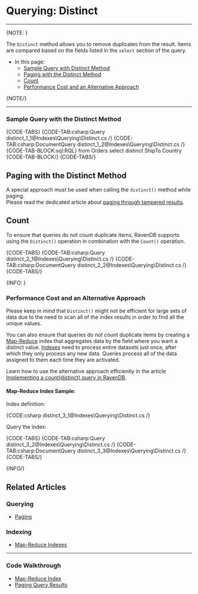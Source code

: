 # Querying: Distinct
---

{NOTE: }

The `Distinct` method allows you to remove duplicates from the result. Items are compared based on the fields listed in the `select` section of the query. 

* In this page:
   * [Sample Query with Distinct Method](../../indexes/querying/distinct#sample-query-with-the-distinct-method)
   * [Paging with the Distinct Method](../../indexes/querying/distinct#paging-with-the-distinct-method)
   * [Count](../../indexes/querying/distinct#count)
   * [Performance Cost and an Alternative Approach](../../indexes/querying/distinct#performance-cost-and-an-alternative-approach)

{NOTE/}

---

### Sample Query with the Distinct Method

{CODE-TABS}
{CODE-TAB:csharp:Query distinct_1_1@Indexes\Querying\Distinct.cs /}
{CODE-TAB:csharp:DocumentQuery distinct_1_2@Indexes\Querying\Distinct.cs /}
{CODE-TAB-BLOCK:sql:RQL}
from Orders 
select distinct ShipTo.Country 
{CODE-TAB-BLOCK/}
{CODE-TABS/}

## Paging with the Distinct Method

A special approach must be used when calling the `distinct()` method while paging.  
Please read the dedicated article about [paging through tampered results](../../indexes/querying/paging#paging-through-tampered-results).  


## Count

To ensure that queries do not count duplicate items, 
RavenDB supports using the `Distinct()` operation in combination with the `Count()` operation.

{CODE-TABS}
{CODE-TAB:csharp:Query distinct_2_1@Indexes\Querying\Distinct.cs /}
{CODE-TAB:csharp:DocumentQuery distinct_2_2@Indexes\Querying\Distinct.cs /}
{CODE-TABS/}

{INFO: }

### Performance Cost and an Alternative Approach

Please keep in mind that `Distinct()` might not be efficient for large sets of data due to the need to scan all of the index results in order to find all the unique values.

You can also ensure that queries do not count duplicate items by creating a [Map-Reduce](../../indexes/map-reduce-indexes) index that aggregates data by the field where you want a distinct value. 
[Indexes](../../indexes/creating-and-deploying) need to process entire datasets just once, after which they only process any new data. 
Queries process all of the data assigned to them each time they are activated.

Learn how to use the alternative approach efficiently in the article [Implementing a count(distinct) query in RavenDB](https://ravendb.net/articles/implementing-a-countdistinct-query-in-ravendb).

#### Map-Reduce Index Sample:

Index definition:

{CODE:csharp distinct_3_1@Indexes\Querying\Distinct.cs /}

Query the index:

{CODE-TABS}
{CODE-TAB:csharp:Query distinct_3_2@Indexes\Querying\Distinct.cs /}
{CODE-TAB:csharp:DocumentQuery distinct_3_3@Indexes\Querying\Distinct.cs /}
{CODE-TABS/}

{INFO/}

## Related Articles

### Querying

- [Paging](../../indexes/querying/paging)

### Indexing

- [Map-Reduce Indexes](../../indexes/map-reduce-indexes)

---

### Code Walkthrough

- [Map-Reduce Index](https://demo.ravendb.net/demos/csharp/static-indexes/map-reduce-index)
- [Paging Query Results](https://demo.ravendb.net/demos/csharp/queries/paging-query-results)
